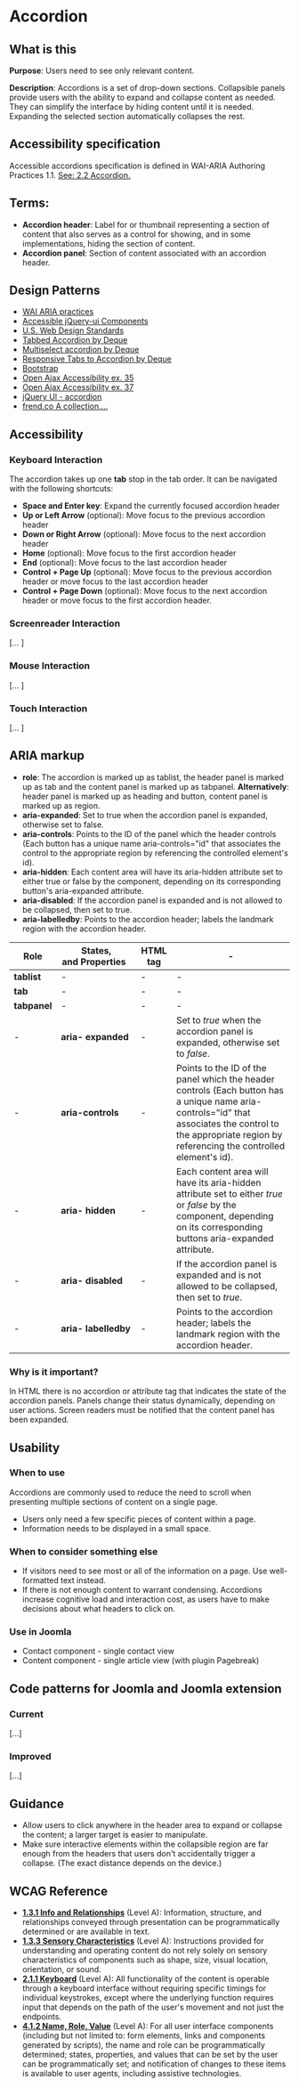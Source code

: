 # Accordion

## What is this

**Purpose**: Users need to see only relevant content.

**Description**: Accordions is a set of drop-down sections. Collapsible panels provide users with the ability to expand and collapse content as needed. They can simplify the interface by hiding content until it is needed. Expanding the selected section automatically collapses the rest.

## Accessibility specification

Accessible accordions specification is defined in WAI-ARIA Authoring Practices 1.1. [See: 2.2 Accordion.](https://www.w3.org/TR/wai-aria-practices-1.1)

## Terms:

* **Accordion header**: Label for or thumbnail representing a section of content that also serves as a control for showing, and in some implementations, hiding the section of content.
* **Accordion panel**: Section of content associated with an accordion header.

##  Design Patterns

* [WAI ARIA practices](https://www.w3.org/TR/2017/WD-wai-aria-practices-1.1-20170628/examples/accordion/accordion.html)
* [Accessible jQuery-ui Components](http://hanshillen.github.io/jqtest/?tabid=accordion)
* [U.S. Web Design Standards ](https://standards.usa.gov/components/accordions/)
* [Tabbed Accordion by Deque](https://dequeuniversity.com/library/aria/tabpanels-accordions/tabbed-accordion)
* [Multiselect accordion by Deque](https://dequeuniversity.com/library/aria/tabpanels-accordions/sf-tabless-multiselect-accordion)
* [Responsive Tabs to Accordion by Deque](https://dequeuniversity.com/library/aria/tabpanels-accordions/sf-responsive-tabs-to-accordion)
* [Bootstrap](http://getbootstrap.com/components/)
* [Open Ajax Accessibility ex. 35](http://oaa-accessibility.org/example/35/)
* [Open Ajax Accessibility ex. 37](http://oaa-accessibility.org/example/37/)
* [jQuery UI - accordion](http://api.jqueryui.com/accordion/)
* [frend.co A collection....](https://frend.co/components/accordion/)

## Accessibility

### Keyboard Interaction

The accordion takes up one **tab** stop in the tab order. It can be navigated with the following shortcuts:

* **Space and Enter key**: Expand the currently focused accordion header
* **Up or Left Arrow** (optional): Move focus to the previous accordion header
* **Down or Right Arrow** (optional): Move focus to the next accordion header
* **Home** (optional): Move focus to the first accordion header
* **End** (optional): Move focus to the last accordion header
* **Control + Page Up** (optional): Move focus to the previous accordion header or move focus to the last accordion header
* **Control + Page Down** (optional): Move focus to the next accordion header or move focus to the first accordion header.

### Screenreader Interaction

[... ]

### Mouse Interaction

[... ]

### Touch Interaction

[... ]

## ARIA markup

* **role**: The accordion is marked up as tablist, the header panel is marked up as tab and the content panel is marked up as tabpanel.
**Alternatively**: header panel is marked up as heading and button, content panel is marked up as region.
* **aria-expanded**: Set to true when the accordion panel is expanded, otherwise set to false.
* **aria-controls**: Points to the ID of the panel which the header controls (Each button has a unique name aria-controls="id" that associates the control to the appropriate region by referencing the controlled element's id).
* **aria-hidden**: Each content area will have its aria-hidden attribute set to either true or false by the component, depending on its corresponding button's aria-expanded attribute.
* **aria-disabled**: If the accordion panel is expanded and is not allowed to be collapsed, then set to true.
* **aria-labelledby**: Points to the accordion header; labels the landmark region with the accordion header.

| **Role** | **States, and&nbsp;Properties**&nbsp;&nbsp; | **HTML tag** | - |
| --- | --- | --- | --- |
| **tablist** | - | - | - |
| **tab** | - | - | - |
| **tabpanel** | - | - | - |
| - | **aria- expanded** | - | Set to _true_ when the accordion panel is expanded, otherwise set to _false_. |
| - | **aria-controls** | - | Points to the ID of the panel which the header controls (Each button has a unique name aria-controls="id" that associates the control to the appropriate region by referencing the controlled element's id). |
| - | **aria- hidden** | - | Each content area will have its aria-hidden attribute set to either _true_ or _false_ by the component, depending on its corresponding buttons aria-expanded attribute. |
| - | **aria- disabled** | - | If the accordion panel is expanded and is not allowed to be collapsed, then set to _true_. |
| - | **aria- labelledby** | - | Points to the accordion header; labels the landmark region with the accordion header. |

### Why is it important?

In HTML there is no accordion or attribute tag that indicates the state of the accordion panels. Panels change their status dynamically, depending on user actions. Screen readers must be notified that the content panel has been expanded.

## Usability

### When to use

Accordions are commonly used to reduce the need to scroll when presenting multiple sections of content on a single page.

* Users only need a few specific pieces of content within a page.
* Information needs to be displayed in a small space.

### When to consider something else

* If visitors need to see most or all of the information on a page. Use well-formatted text instead.
* If there is not enough content to warrant condensing. Accordions increase cognitive load and interaction cost, as users have to make decisions about what headers to click on.

### Use in Joomla

* Contact component - single contact view
* Content component - single article view (with plugin Pagebreak)

## Code patterns for Joomla and Joomla extension

### Current

[...]

### Improved

[...]

## Guidance

* Allow users to click anywhere in the header area to expand or collapse the content; a larger target is easier to manipulate.
* Make sure interactive elements within the collapsible region are far enough from the headers that users don't accidentally trigger a collapse. (The exact distance depends on the device.)

## WCAG Reference

* **[1.3.1 Info and Relationships](https://www.w3.org/WAI/WCAG20/quickref/#content-structure-separation-programmatic)** (Level A): Information, structure, and relationships conveyed through presentation can be programmatically determined or are available in text. 
* **[1.3.3 Sensory Characteristics](https://www.w3.org/WAI/WCAG20/quickref/#content-structure-separation-understanding)** (Level A): Instructions provided for understanding and operating content do not rely solely on sensory characteristics of components such as shape, size, visual location, orientation, or sound.
* **[2.1.1 Keyboard](https://www.w3.org/WAI/WCAG20/quickref/#keyboard-operation-keyboard-operable)** (Level A): All functionality of the content is operable through a keyboard interface without requiring specific timings for individual keystrokes, except where the underlying function requires input that depends on the path of the user's movement and not just the endpoints. 
* **[4.1.2 Name, Role, Value](https://www.w3.org/WAI/WCAG20/quickref/?showtechniques=412#qr-ensure-compat-rsv)** (Level A): For all user interface components (including but not limited to: form elements, links and components generated by scripts), the name and role can be programmatically determined; states, properties, and values that can be set by the user can be programmatically set; and notification of changes to these items is available to user agents, including assistive technologies. 



